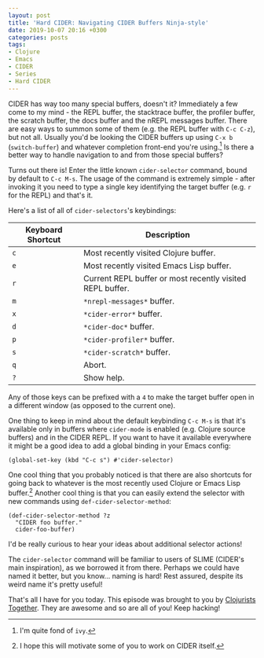 ```yaml
---
layout: post
title: 'Hard CIDER: Navigating CIDER Buffers Ninja-style'
date: 2019-10-07 20:16 +0300
categories: posts
tags:
- Clojure
- Emacs
- CIDER
- Series
- Hard CIDER
---
```


CIDER has way too many special buffers, doesn't it? Immediately a few come to my
mind - the REPL buffer, the stacktrace buffer, the profiler buffer, the scratch
buffer, the docs buffer and the nREPL messages buffer. There are easy ways to
summon some of them (e.g. the REPL buffer with `C-c C-z`), but not all.  Usually
you'd be looking the CIDER buffers up using `C-x b` (`switch-buffer`) and
whatever completion front-end you're using.[^1] Is there a better way to handle
navigation to and from those special buffers?

Turns out there is! Enter the little known `cider-selector` command, bound by default to `C-c M-s`.
The usage of the command is extremely simple - after invoking it you need to type a
single key identifying the target buffer (e.g. `r` for the REPL) and that's it.

Here's a list of all of `cider-selectors`'s keybindings:

| Keyboard Shortcut  | Description |
| ------------- | ------------- |
| `c` | Most recently visited Clojure buffer. |
| `e` | Most recently visited Emacs Lisp buffer. |
| `r` | Current REPL buffer or most recently visited REPL buffer. |
| `m` | `*nrepl-messages*` buffer. |
| `x` | `*cider-error*` buffer. |
| `d` | `*cider-doc*` buffer. |
| `p` | `*cider-profiler*` buffer. |
| `s` | `*cider-scratch*` buffer. |
| `q` | Abort. |
| `?` | Show help. |

Any of those keys can be prefixed with a `4` to make the target buffer open in a
different window (as opposed to the current one).

One thing to keep in mind about the default keybinding `C-c M-s` is that it's available only
in buffers where `cider-mode` is enabled (e.g. Clojure source buffers) and in the CIDER REPL.
If you want to have it available everywhere it might be a good idea to add a global
binding in your Emacs config:

``` elisp
(global-set-key (kbd "C-c s") #'cider-selector)
```

One cool thing that you probably noticed is that there are also shortcuts for going back to
whatever is the most recently used Clojure or Emacs Lisp buffer.[^2] Another cool thing is that
you can easily extend the selector with new commands using `def-cider-selector-method`:

``` emacs-lisp
(def-cider-selector-method ?z
  "CIDER foo buffer."
  cider-foo-buffer)
```

I'd be really curious to hear your ideas about additional selector actions!

The `cider-selector` command will be familiar to users of SLIME (CIDER's main inspiration), as we borrowed
it from there. Perhaps we could have named it better, but you know... naming is hard!
Rest assured, despite its weird name it's pretty useful!

That's all I have for you today. This episode was brought to you by [Clojurists Together](https://www.clojuriststogether.org/).
They are awesome and so are all of you! Keep hacking!

[^1]: I'm quite fond of `ivy`.
[^2]: I hope this will motivate some of you to work on CIDER itself.
